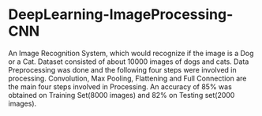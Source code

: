 # DeepLearning-ImageProcessing-CNN
An Image Recognition System, which would recognize if the image is a Dog or a Cat.
Dataset consisted of about 10000 images of dogs and cats.
Data Preprocessing was done and the following four steps were involved in processing.
Convolution, Max Pooling, Flattening and Full Connection are the main four steps involved in Processing.
An accuracy of 85% was obtained on Training Set(8000 images) and 82% on Testing set(2000 images).

